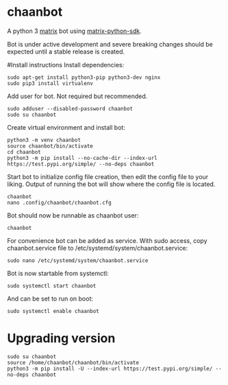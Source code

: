 # chaanbot

A python 3 [matrix](https://matrix.org) bot using [matrix-python-sdk](https://github.com/matrix-org/matrix-python-sdk).

Bot is under active development and severe breaking changes should be expected until a stable release is created.

#Install instructions
Install dependencies:
```
sudo apt-get install python3-pip python3-dev nginx
sudo pip3 install virtualenv
```

Add user for bot. Not required but recommended.
```
sudo adduser --disabled-password chaanbot
sudo su chaanbot
```

Create virtual environment and install bot:
```
python3 -m venv chaanbot
source chaanbot/bin/activate
cd chaanbot
python3 -m pip install --no-cache-dir --index-url https://test.pypi.org/simple/ --no-deps chaanbot
```

Start bot to initialize config file creation, then edit the config file to your liking.
Output of running the bot will show where the config file is located.
```
chaanbot
nano .config/chaanbot/chaanbot.cfg
```

Bot should now be runnable as chaanbot user:
```
chaanbot
```

For convenience bot can be added as service.
With sudo access, copy chaanbot.service file to /etc/systemd/system/chaanbot.service:
```
sudo nano /etc/systemd/system/chaanbot.service
```
Bot is now startable from systemctl:

```
sudo systemctl start chaanbot
```

And can be set to run on boot:
```
sudo systemctl enable chaanbot
```

# Upgrading version
```
sudo su chaanbot
source /home/chaanbot/chaanbot/bin/activate
python3 -m pip install -U --index-url https://test.pypi.org/simple/ --no-deps chaanbot
```